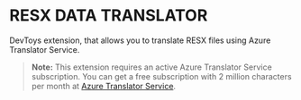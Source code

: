 ﻿# RESX DATA TRANSLATOR

DevToys extension, that allows you to translate RESX files using Azure Translator Service.

> **Note:** This extension requires an active Azure Translator Service subscription. You can get a free subscription with 2 million characters per month at [Azure Translator Service](https://azure.microsoft.com/en-us/services/cognitive-services/translator/).